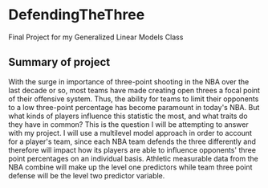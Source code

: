 # DefendingTheThree
Final Project for my Generalized Linear Models Class

## Summary of project

With the surge in importance of three-point shooting in the NBA over the last decade or so, most teams have made creating open threes a focal point of their offensive system. Thus, the ability for teams to limit their opponents to a low three-point percentage has become paramount in today's NBA. But what kinds of players influence this statistic the most, and what traits do they have in common? This is the question I will be attempting to answer with my project. I will use a multilevel model approach in order to account for a player's team, since each NBA team defends the three differently and therefore will impact how its players are able to influence opponents' three point percentages on an individual basis. Athletic measurable data from the NBA combine will make up the level one predictors while team three point defense will be the level two predictor variable.
